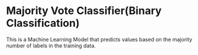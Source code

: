 # Majority Vote Classifier(Binary Classification)
This is a Machine Learning Model that predicts values based on the majority number of labels in the training data.
